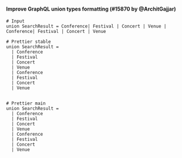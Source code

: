 <!--

1. Choose a folder based on which language your PR is for.

   - For JavaScript, choose `javascript/` etc.
   - For TypeScript specific syntax, choose `typescript/`.
   - If your PR applies to multiple languages, such as TypeScript/Flow, choose one folder and mention which languages it applies to.

2. In your chosen folder, create a file with your PR number: `XXXX.md`. For example: `typescript/6728.md`.

3. Copy the content below and paste it in your new file.

4. Fill in a title, the PR number and your user name.

5. Optionally write a description. Many times it’s enough with just sample code.

6. Change ```jsx to your language. For example, ```yaml.

7. Change the `// Input` and `// Prettier` comments to the comment syntax of your language. For example, `# Input`.

8. Choose some nice input example code. Paste it along with the output before and after your PR.

-->

#### Improve GraphQL union types formatting (#15870 by @ArchitGajjar)

<!-- Optional description if it makes sense. -->

<!-- prettier-ignore -->
```gql
# Input
union SearchResult = Conference| Festival | Concert | Venue | Conference| Festival | Concert | Venue

# Prettier stable
union SearchResult =
  | Conference
  | Festival
  | Concert
  | Venue
  | Conference
  | Festival
  | Concert
  | Venue


# Prettier main
union SearchResult =
  | Conference
  | Festival
  | Concert
  | Venue
  | Conference
  | Festival
  | Concert
  | Venue
```
